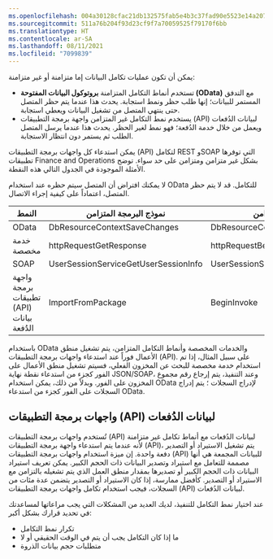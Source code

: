 ```yaml
---
ms.openlocfilehash: 004a30128cfac21db132575fab5e4b3c37fad90e5523e14a207509d11e562c54
ms.sourcegitcommit: 511a76b204f93d23cf9f7a70059525f79170f6bb
ms.translationtype: HT
ms.contentlocale: ar-SA
ms.lasthandoff: 08/11/2021
ms.locfileid: "7099839"
---
```


يمكن أن تكون عمليات تكامل البيانات إما متزامنة أو غير متزامنة: 

-   تستخدم أنماط التكامل المتزامنة **بروتوكول البيانات المفتوحة (OData)** مع التدفق المستمر للبيانات؛ إنها طلب حظر ونمط استجابة. يحدث هذا عندما يتم حظر المتصل حتى ينتهي المتصل من تشغيل البيانات ويعطي استجابة.
-   يستخدم نمط التكامل غير المتزامن واجهة برمجة التطبيقات (API) لبيانات الدُفعات ويعمل من خلال خدمة الدُفعة؛ فهو نمط لغير الحظر. يحدث هذا عندما يرسل المتصل الطلب ثم يستمر دون انتظار الاستجابة.

يمكن استدعاء كل واجهات برمجة التطبيقات (API) لتكامل REST وSOAP التي توفرها تطبيقات Finance and Operations بشكل غير متزامن ومتزامن على حد سواء. توضح الأمثلة الموجودة في الجدول التالي هذه النقطة. 

لا يمكنك افتراض أن المتصل سيتم حظره عند استخدام OData للتكامل. قد لا يتم حظر المتصل، اعتماداً على كيفية إجراء الاتصال.

 


| **النمط**| **نموذج البرمجة المتزامن** | **نموذج البرمجة غير المتزامن**|
 | ------------- | ------------- | ------------- |
 | OData| DbResourceContextSaveChanges| DbResourceContextSaveChangesAsync|
| خدمة مخصصة| httpRequestGetResponse| httpRequestBeginGetResponse|
| SOAP | UserSessionServiceGetUserSessionInfo| UserSessionServiceGetUserSessionInfoAsync|
| واجهة برمجة تطبيقات (API) بيانات الدُفعة| ImportFromPackage  | BeginInvoke|

باستخدام OData والخدمات المخصصة وأنماط التكامل المتزامن، يتم تشغيل منطق الأعمال فوراً عند استدعاء واجهات برمجة التطبيقات (API). على سبيل المثال، إذا تم استخدام خدمة مخصصة للبحث عن المخزون الفعلي، فسيتم تشغيل منطق الأعمال على الفور كجزء من استدعاء نقطة نهاية JSON/SOAP، وعند التنفيذ، يتم إرجاع رقم مجموع المخزون على الفور. وبدلاً من ذلك، يمكن استخدام OData لإدراج السجلات ؛ يتم إدراج السجلات على الفور كجزء من استدعاء OData.

## <a name="batch-data-apis"></a>واجهات برمجة التطبيقات (API) لبيانات الدُفعات 

تُستخدم واجهات برمجة التطبيقات (API) لبيانات الدُفعات مع أنماط تكامل غير متزامنة لأنه عندما يتم استدعاء واجهة برمجة التطبيقات (API)، يتم تشغيل الاستيراد أو التصدير دفعة واحدة. إن ميزة استخدام واجهات برمجة التطبيقات (API) للبيانات المجمعة هي أنها مصممة للتعامل مع استيراد وتصدير البيانات ذات الحجم الكبير. يمكن تعريف استيراد البيانات ذات الحجم الكبير أو تصديرها بمقدار منطق العمل الذي يتم تشغيله بالتزامن مع الاستيراد أو التصدير. كأفضل ممارسة، إذا كان الاستيراد أو التصدير يتضمن عدة مئات من السجلات، فيجب استخدام تكامل واجهات برمجة التطبيقات (API) لبيانات الدُفعات.

عند اختيار نمط التكامل للتنفيذ، لديك العديد من المشكلات التي يجب مراعاتها لمساعدتك في تحديد قرارك بشكل أكبر: 

- تكرار نمط التكامل 
- ما إذا كان التكامل يجب أن يتم في الوقت الحقيقي أو لا 
- متطلبات حجم بيانات الذروة
